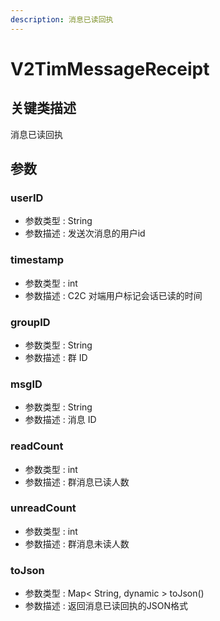 ```yaml
---
description: 消息已读回执
---
```


# V2TimMessageReceipt

## 关键类描述

消息已读回执

## 参数

### userID

* 参数类型 : String
* 参数描述 : 发送次消息的用户id

### timestamp

* 参数类型 : int
* 参数描述 : C2C 对端用户标记会话已读的时间

### groupID

* 参数类型 : String
* 参数描述 : 群 ID

### msgID

* 参数类型 : String
* 参数描述 : 消息 ID

### readCount

* 参数类型 : int
* 参数描述 : 群消息已读人数

### unreadCount

* 参数类型 : int
* 参数描述 : 群消息未读人数

### toJson

* 参数类型 : Map< String, dynamic > toJson()
* 参数描述 : 返回消息已读回执的JSON格式
